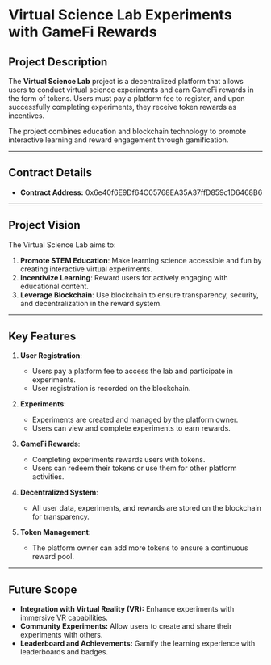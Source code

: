 # Virtual Science Lab Experiments with GameFi Rewards

## Project Description

The **Virtual Science Lab** project is a decentralized platform that allows users to conduct virtual science experiments and earn GameFi rewards in the form of tokens. Users must pay a platform fee to register, and upon successfully completing experiments, they receive token rewards as incentives.

The project combines education and blockchain technology to promote interactive learning and reward engagement through gamification.

---

## Contract Details

- **Contract Address:** 0x6e40f6E9Df64C05768EA35A37ffD859c1D6468B6

---

## Project Vision

The Virtual Science Lab aims to:

1. **Promote STEM Education**: Make learning science accessible and fun by creating interactive virtual experiments.
2. **Incentivize Learning**: Reward users for actively engaging with educational content.
3. **Leverage Blockchain**: Use blockchain to ensure transparency, security, and decentralization in the reward system.

---

## Key Features

1. **User Registration**:
   - Users pay a platform fee to access the lab and participate in experiments.
   - User registration is recorded on the blockchain.

2. **Experiments**:
   - Experiments are created and managed by the platform owner.
   - Users can view and complete experiments to earn rewards.

3. **GameFi Rewards**:
   - Completing experiments rewards users with tokens.
   - Users can redeem their tokens or use them for other platform activities.

4. **Decentralized System**:
   - All user data, experiments, and rewards are stored on the blockchain for transparency.

5. **Token Management**:
   - The platform owner can add more tokens to ensure a continuous reward pool.

---
## Future Scope

- **Integration with Virtual Reality (VR):** Enhance experiments with immersive VR capabilities.
- **Community Experiments:** Allow users to create and share their experiments with others.
- **Leaderboard and Achievements:** Gamify the learning experience with leaderboards and badges.
